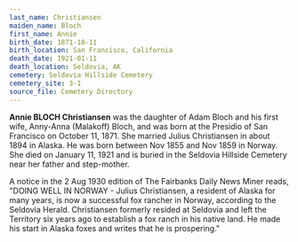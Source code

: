 ```yaml
---
last_name: Christiansen
maiden_name: Bloch
first_name: Annie
birth_date: 1871-10-11
birth_location: San Francisco, California
death_date: 1921-01-11
death_location: Seldovia, AK
cemetery: Seldovia Hillside Cemetery
cemetery_site: 3-1
source_file: Cemetery Directory
---
```


**Annie BLOCH Christiansen** was the daughter of Adam Bloch and his first wife, Anny-Anna
(Malakoff) Bloch, and was born at the Presidio of San Francisco on October 11, 1871. She
married Julius Christiansen in about 1894 in Alaska. He was born between
Nov 1855 and Nov 1859 in Norway. She died on January 11, 1921 and is buried in the Seldovia Hillside
Cemetery near her father and step-mother.  
  
A notice in the 2 Aug 1930 edition of The Fairbanks Daily News Miner
reads, "DOING WELL IN NORWAY - Julius Christiansen, a resident of Alaska
for many years, is now a successful fox rancher in Norway, according to
the Seldovia Herald. Christiansen formerly resided at Seldovia and left
the Territory six years ago to establish a fox ranch in his native land.
He made his start in Alaska foxes and writes that he is prospering."

